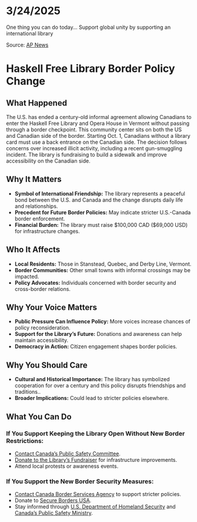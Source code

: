 # 3/24/2025

One thing you can do today... Support global unity by supporting an international library

Source: [AP News](https://apnews.com/article/canada-america-library-vermont-quebec-7c4851c705d18e0cc891c3ce085e15e4)

<h1>Haskell Free Library Border Policy Change</h1>
    
<h2>What Happened</h2>
<p>The U.S. has ended a century-old informal agreement allowing Canadians to enter the Haskell Free Library and Opera House in Vermont without passing through a border checkpoint. This community center sits on both the US and Canadian side of the border. Starting Oct. 1, Canadians without a library card must use a back entrance on the Canadian side. The decision follows concerns over increased illicit activity, including a recent gun-smuggling incident. The library is fundraising to build a sidewalk and improve accessibility on the Canadian side.</p>
    
<h2>Why It Matters</h2>
<ul>
  <li><strong>Symbol of International Friendship:</strong> The library represents a peaceful bond between the U.S. and Canada and the change disrupts daily life and relationships.</li>
  <li><strong>Precedent for Future Border Policies:</strong> May indicate stricter U.S.-Canada border enforcement.</li>
  <li><strong>Financial Burden:</strong> The library must raise $100,000 CAD ($69,000 USD) for infrastructure changes.</li>
</ul>
    
<h2>Who It Affects</h2>
<ul>
  <li><strong>Local Residents:</strong> Those in Stanstead, Quebec, and Derby Line, Vermont.</li>
  <li><strong>Border Communities:</strong> Other small towns with informal crossings may be impacted.</li>
  <li><strong>Policy Advocates:</strong> Individuals concerned with border security and cross-border relations.</li>
</ul>
    
<h2>Why Your Voice Matters</h2>
<ul>
  <li><strong>Public Pressure Can Influence Policy:</strong> More voices increase chances of policy reconsideration.</li>
  <li><strong>Support for the Library’s Future:</strong> Donations and awareness can help maintain accessibility.</li>
  <li><strong>Democracy in Action:</strong> Citizen engagement shapes border policies.</li>
</ul>
    
<h2>Why You Should Care</h2>
<ul>
  <li><strong>Cultural and Historical Importance:</strong> The library has symbolized cooperation for over a century and this policy disrupts friendships and traditions..</li>
  <li><strong>Broader Implications:</strong> Could lead to stricter policies elsewhere.</li>
</ul>
    
<h2>What You Can Do</h2>
    
<h3>If You Support Keeping the Library Open Without New Border Restrictions:</h3>
<ul>
  <li><a href="https://www.ourcommons.ca/Committees/en/SECU" target="_blank">Contact Canada’s Public Safety Committee</a>.</li>
  <li><a href="https://www.gofundme.com/" target="_blank">Donate to the Library’s Fundraiser</a> for infrastructure improvements.</li>
  <li>Attend local protests or awareness events.</li>
</ul>
    
<h3>If You Support the New Border Security Measures:</h3>
<ul>
  <li><a href="https://www.cbsa-asfc.gc.ca/contact/menu-eng.html" target="_blank">Contact Canada Border Services Agency</a> to support stricter policies.</li>
  <li>Donate to <a href="https://www.securebordersusa.org/" target="_blank">Secure Borders USA</a>.</li>
  <li>Stay informed through <a href="https://www.dhs.gov/" target="_blank">U.S. Department of Homeland Security</a> and <a href="https://www.publicsafety.gc.ca/" target="_blank">Canada’s Public Safety Ministry</a>.</li>
</ul>
